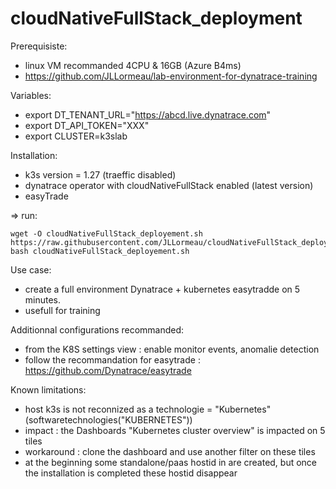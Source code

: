 # cloudNativeFullStack_deployment

Prerequisiste:
- linux VM recommanded 4CPU & 16GB (Azure B4ms)
-  https://github.com/JLLormeau/lab-environment-for-dynatrace-training

Variables:  
- export DT_TENANT_URL="https://abcd.live.dynatrace.com"
- export DT_API_TOKEN="XXX"
- export CLUSTER=k3slab

Installation:
- k3s version = 1.27 (traeffic disabled)
- dynatrace operator with cloudNativeFullStack enabled (latest version)
- easyTrade 

=> run: 

    wget -O cloudNativeFullStack_deployement.sh https://raw.githubusercontent.com/JLLormeau/cloudNativeFullStack_deployment/main/cloudNativeFullStack_deployement.sh
    bash cloudNativeFullStack_deployement.sh

Use case: 
 - create a full environment Dynatrace + kubernetes easytradde on 5 minutes.
 - usefull for training

Additionnal configurations recommanded:  
 - from the K8S settings view : enable monitor events, anomalie detection 
 - follow the recommandation for easytrade : https://github.com/Dynatrace/easytrade

Known limitations:  
 - host k3s is not reconnized as a technologie = "Kubernetes" (softwaretechnologies("KUBERNETES"))
 - impact : the Dashboards "Kubernetes cluster overview" is impacted on 5 tiles
 - workaround : clone the dashboard and use another filter on these tiles
 - at the beginning some standalone/paas hostid in are created, but once the installation is completed these hostid disappear


